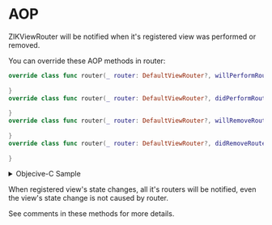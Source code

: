 # AOP

ZIKViewRouter will be notified when it's registered view was performed or removed.

You can override these AOP methods in router:

```swift
override class func router(_ router: DefaultViewRouter?, willPerformRouteOnDestination destination: EditorViewController, fromSource source: Any?) {
        
}
override class func router(_ router: DefaultViewRouter?, didPerformRouteOnDestination destination: EditorViewController, fromSource source: Any?) {
        
}
override class func router(_ router: DefaultViewRouter?, willRemoveRouteOnDestination destination: EditorViewController, fromSource source: Any?) {
        
}
override class func router(_ router: DefaultViewRouter?, didRemoveRouteOnDestination destination: EditorViewController, fromSource source: Any?) {
        
}

```

<details><summary>Objecive-C Sample</summary>

```objectivec
+ (void)router:(nullable ZIKViewRouter *)router willPerformRouteOnDestination:(EditorViewController *)destination fromSource:(id)source {
    
}
+ (void)router:(nullable ZIKViewRouter *)router didPerformRouteOnDestination:(EditorViewController *)destination fromSource:(id)source {
    
}
+ (void)router:(nullable ZIKViewRouter *)router willRemoveRouteOnDestination:(EditorViewController *)destination fromSource:(id)source {
    
}
+ (void)router:(nullable ZIKViewRouter *)router didRemoveRouteOnDestination:(EditorViewController *)destination fromSource:(id)source {
    
}
```
</details>

When registered view's state changes, all it's routers will be notified, even the view's state change is not caused by router.

See comments in these methods for more details.